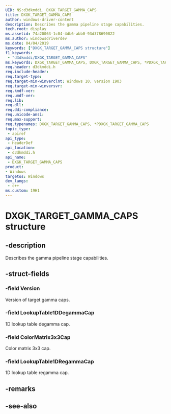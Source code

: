```yaml
---
UID: NS:d3dkmddi._DXGK_TARGET_GAMMA_CAPS
title: DXGK_TARGET_GAMMA_CAPS
author: windows-driver-content
description: Describes the gamma pipeline stage capabilities.
tech.root: display
ms.assetid: 74a20063-1c04-4db6-abb0-93d378690822
ms.author: windowsdriverdev
ms.date: 04/04/2019
keywords: ["DXGK_TARGET_GAMMA_CAPS structure"]
f1_keywords:
 - "d3dkmddi/DXGK_TARGET_GAMMA_CAPS"
ms.keywords: DXGK_TARGET_GAMMA_CAPS, DXGK_TARGET_GAMMA_CAPS, *PDXGK_TARGET_GAMMA_CAPS, 
req.header: d3dkmddi.h
req.include-header:
req.target-type:
req.target-min-winverclnt: Windows 10, version 1903
req.target-min-winversvr:
req.kmdf-ver:
req.umdf-ver:
req.lib:
req.dll:
req.ddi-compliance:
req.unicode-ansi:
req.max-support:
req.typenames: DXGK_TARGET_GAMMA_CAPS, *PDXGK_TARGET_GAMMA_CAPS
topic_type: 
 - apiref
api_type: 
 - HeaderDef
api_location: 
 - d3dkmddi.h
api_name: 
 - DXGK_TARGET_GAMMA_CAPS
product:
- Windows
targetos: Windows
dev_langs:
 - c++
ms.custom: 19H1
---
```


# DXGK_TARGET_GAMMA_CAPS structure

## -description

Describes the gamma pipeline stage capabilities.

## -struct-fields

### -field Version

Version of target gamma caps.

### -field LookupTable1DDegammaCap

1D lookup table degamma cap.

### -field ColorMatrix3x3Cap

Color matrix 3x3 cap.

### -field LookupTable1DRegammaCap
 
1D lookup table regamma cap.

## -remarks

## -see-also
